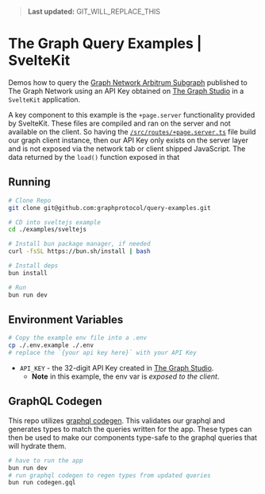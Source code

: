 > **Last updated:** GIT_WILL_REPLACE_THIS

# The Graph Query Examples | SvelteKit

Demos how to query the [Graph Network Arbitrum Subgraph](https://thegraph.com/explorer/subgraphs/DZz4kDTdmzWLWsV373w2bSmoar3umKKH9y82SUKr5qmp?view=Playground&chain=arbitrum-one) published to The Graph Network using an API Key obtained on [The Graph Studio](https://thegraph.com/studio) in a `SvelteKit` application.

A key component to this example is the `+page.server` functionality provided by SvelteKit. These files are compiled and ran on the server and not available on the client. So having the [`/src/routes/+page.server.ts`](./src/routes/+page.server.ts) file build our graph client instance, then our API Key only exists on the server layer and is not exposed via the network tab or client shipped JavaScript.
The data returned by the `load()` function exposed in that

## Running

```bash
# Clone Repo
git clone git@github.com:graphprotocol/query-examples.git

# CD into sveltejs example
cd ./examples/sveltejs

# Install bun package manager, if needed
curl -fsSL https://bun.sh/install | bash

# Install deps
bun install

# Run
bun run dev
```

## Environment Variables

```bash
# Copy the example env file into a .env
cp ./.env.example ./.env
# replace the `{your api key here}` with your API Key
```

- `API_KEY` - the 32-digit API Key created in [The Graph Studio](https://thegraph.com/studio).
  - **Note** in this example, the env var is _exposed to the client_.

## GraphQL Codegen

This repo utilizes [graphql codegen](https://the-guild.dev/graphql/codegen). This validates our graphql and generates types to match the queries written for the app. These types can then be used to make our components type-safe to the graphql queries that will hydrate them.

```bash
# have to run the app
bun run dev
# run graphql codegen to regen types from updated queries
bun run codegen.gql
```
